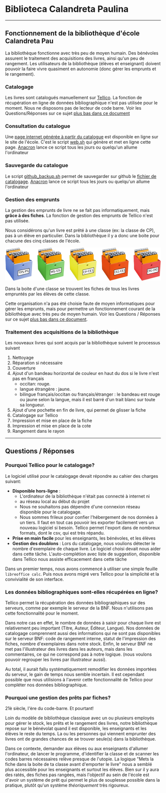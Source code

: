 # Biblioteca Calandreta Paulina

___

## Fonctionnement de la bibliothèque d'école Calandreta Pau

La bibliothèque fonctionne avec très peu de moyen humain. Des bénévoles assurent
le traitement des acquisitions des livres, ainsi qu'un peu de rangement. Les 
utilisateurs de la bibliothèque (élèves et enseignant) doivent pouvoir la faire
vivre quasiment en autonomie (donc gérer les emprunts et le rangement).



### Catalogage
Les livres sont catalogués manuellement sur [Tellico][]. La fonction de récupération 
en ligne de données bibliographique n'est pas utilisée pour le moment. Nous
ne disposons pas de lecteur de code barre. Voir les Questions/Réponses sur ce 
sujet [plus bas dans ce document](#les-données-bibliographiques-sont-elles-récupérées-en-ligne)



### Consultation du catalogue
Une [page internet générée à partir du catalogue][] est disponible en ligne sur
le site de l'école. C'est le script [web.sh][] qui génère et met en ligne cette 
page. [Anacron][] lance ce script tous les jours ou quelqu'un allume l'ordinateur



### Sauvegarde du catalogue
Le script [github_backup.sh][] permet de sauvegarder sur github le 
[fichier de catalogage][]. [Anacron][] lance ce script tous les jours ou 
quelqu'un allume l'ordinateur



### Gestion des emprunts
La gestion des emprunts de livre ne se fait pas informatiquement, mais __grâce
à des fiches__. La fonction de gestion des emprunts de Tellico n'est pas utilisée. 

Nous considérons qu'un livre est prêté à une classe (ex: la classe de CP), pas à 
un élève en particulier. Dans la bibliothèque il y a donc une boite pour
chacune des cinq classes de l'école. 

![cinq boites](Documentation/images/boites.png)

Dans la boite d'une classe se trouvent les fiches de tous les livres empruntés 
par les élèves de cette classe.

Cette organisation n'a pas été choisie faute de moyen informatiques pour
gérer les emprunts, mais pour permettre un fonctionnement courant de la 
bibliothèque avec très peu de moyen humain. Voir les Questions / Réponses
sur ce sujet [plus bas dans ce document](#pourquoi-une-gestion-des-prêts-par-fiches).



### Traitement des acquisitions de la bibliothèque

Les nouveaux livres qui sont acquis par la bibliothèque suivent le processus
suivant

1. Nettoyage
2. Réparation si nécessaire
3. Couverture
4. Ajout d'un bandeau horizontal de couleur en haut du dos si le livre n'est pas 
  en français  
    * occitan: rouge.
    * langue étrangère : jaune.
    * bilingue français/occitan ou français/étranger :  le bandeau est rouge ou 
      jaune selon la langue, mais il est barré d'un trait blanc sur toute sa
      longueur.
5. Ajout d'une pochette en fin de livre, qui permet de glisser la fiche
6. Catalogage sur Tellico
7. Impression et mise en place de la fiche
8. Impression et mise en place de la cote
9. Rangement dans le rayon





[Tellico]:http://tellico-project.org/
[CodeSource]:CodeSource
[impression.py]:CodeSource/impression.py
[web.sh]:CodeSource/web.sh
[github_backup.sh]:CodeSource/github_backup.sh
[fichier de catalogage]:inventaire.tc
[rename_authors.py]:CodeSource/rename_authors.py
[anacron]:http://www.delafond.org/traducmanfr/man/man8/anacron.8.html
[wkhtmltopdf]:https://wkhtmltopdf.org/
[page internet générée à partir du catalogue]:http://calandreta-pau.org/bibli/




___

## Questions / Réponses



### Pourquoi Tellico pour le catalogage?
Le logiciel utilisé pour le catalogage devait répondre au cahier des charges
suivant:

* __Disponible hors-ligne__ :
  * L'ordinateur de la bibliothèque n'était pas connecté à internet ni 
  * au réseau local au début du projet
  * Nous ne souhaitons pas dépendre d'une connexion réseau disponible pour le
    catalogage.
  * Nous sommes frileux pour confier l'hébergement de nos données à un tiers.
    Il faut en tout cas pouvoir les exporter facilement vers un nouveau
    logiciel si besoin. Tellico permet l'export dans de nombreux formats,
    dont le csv, qui est très répandu.
* __Prise en main facile__ pour les enseignants, les bénévoles, et les élèves
* __Gestion des doublons__ : Lors du catalogage, nous voulions détecter
  le nombre d'exemplaire de chaque livre. Le logiciel choisi devait nous aider
  dans cette tâche. L'auto-complétion avec liste de suggestion, disponible dans 
  Tellico nous assiste efficacement dans cette tâche

Dans un premier temps, nous avons commencé à utiliser une simple feuille
`libreoffice calc`. Puis nous avons migré vers Tellico pour la simplicité
et la convivialité de son interface.



### Les données bibliographiques sont-elles récupérées en ligne?

Tellico permet la récupération des données bibliographiques sur des serveurs, 
comme par exemple le serveur de la BNF. Nous n'utilisons pas cette 
fonctionnalité pour le moment.

Dans notre cas en effet, le nombre de données à saisir pour chaque livre est
relativement peu important (Titre, Auteur, Éditeur, Langue). Nos données de 
catalogage comprennent aussi des informations qui ne sont pas disponibles sur
le serveur BNF: code de rangement interne, statut de l'impression des fiches,
nombre d'exemplaires dans notre stock.
Enfin, le serveur BNF ne met pas l'illustrateur des livres dans les
auteurs, mais dans les commentaires, ce qui ne correspond pas à notre logique.
(nous voulons pouvoir regrouper les livres par illustrateur aussi).

Au total, il aurait fallu systématiquement remodifier les données importées du
serveur, le gain de temps nous semble incertain. Il est cependant possible que
nous utilisions à l'avenir cette fonctionnalité de Tellico pour compléter nos
données bibliographique.




### Pourquoi une gestion des prêts par fiches?
21è siècle, l'ère du code-barre. Et pourtant!

Loin du modèle de bibliothèque classique avec un ou plusieurs employés pour
gérer le stock, les prêts et le rangement des livres, notre bibliothèque repose
sur le bénévolat quand il est disponible, les enseignants et les élèves le reste
du temps. La ou les personnes qui viennent emprunter des livres ont de grandes
chances de se trouver seule(s) dans la bibliothèque.

Dans ce contexte, demander aux élèves ou aux enseignants d'allumer l'ordinateur,
de lancer le programme, d'identifier la classe et de scanner les codes barres
nécessaires relève presque de l'utopie.
La logique "Mets la fiche dans la boite de ta classe avant d'emporter le livre"
nous a semblé plus accessible pour les enseignants et surtout les élèves.
Bien sur il y aura des ratés, des fiches pas rangées, mais l'objectif au 
sein de l'école est d'avoir un système de prêt qui permet le plus de souplesse
possible dans la pratique, plutôt qu'un système _théoriquement_ très rigoureux.

